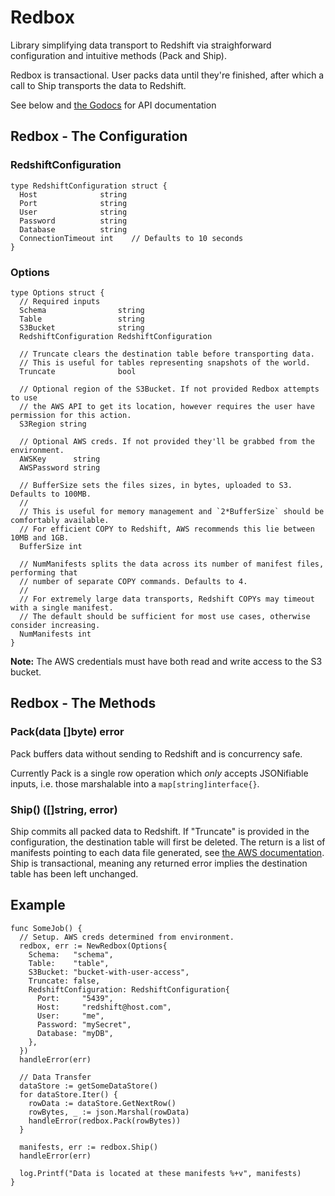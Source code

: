 # Redbox

Library simplifying data transport to Redshift via straighforward configuration and intuitive methods (Pack and Ship).

Redbox is transactional. User packs data until they're finished, after which a call to Ship transports the data to Redshift.

See below and [the Godocs](https://godoc.org/github.com/cgclever/redbox) for API documentation

## Redbox - The Configuration

### RedshiftConfiguration

```
type RedshiftConfiguration struct {
  Host              string
  Port              string
  User              string
  Password          string
  Database          string
  ConnectionTimeout int    // Defaults to 10 seconds
}
```

### Options

```
type Options struct {
  // Required inputs
  Schema                string
  Table                 string
  S3Bucket              string
  RedshiftConfiguration RedshiftConfiguration

  // Truncate clears the destination table before transporting data.
  // This is useful for tables representing snapshots of the world.
  Truncate              bool

  // Optional region of the S3Bucket. If not provided Redbox attempts to use 
  // the AWS API to get its location, however requires the user have permission for this action.
  S3Region string

  // Optional AWS creds. If not provided they'll be grabbed from the environment.
  AWSKey      string
  AWSPassword string
	
  // BufferSize sets the files sizes, in bytes, uploaded to S3. Defaults to 100MB.
  //
  // This is useful for memory management and `2*BufferSize` should be comfortably available.
  // For efficient COPY to Redshift, AWS recommends this lie between 10MB and 1GB.
  BufferSize int

  // NumManifests splits the data across its number of manifest files, performing that
  // number of separate COPY commands. Defaults to 4.
  //
  // For extremely large data transports, Redshift COPYs may timeout with a single manifest.
  // The default should be sufficient for most use cases, otherwise consider increasing.
  NumManifests int
}
```

**Note:** The AWS credentials must have both read and write access to the S3 bucket.

## Redbox - The Methods

### Pack(data []byte) error

Pack buffers data without sending to Redshift and is concurrency safe.

Currently Pack is a single row operation which *only* accepts JSONifiable inputs, i.e. those marshalable into a `map[string]interface{}`.

### Ship() ([]string, error)

Ship commits all packed data to Redshift. If "Truncate" is provided in the configuration, the destination table will first be deleted.
The return is a list of manifests pointing to each data file generated, see [the AWS documentation](http://docs.aws.amazon.com/redshift/latest/dg/loading-data-files-using-manifest.html).
Ship is transactional, meaning any returned error implies the destination table has been left unchanged.

## Example

```
func SomeJob() {
  // Setup. AWS creds determined from environment.
  redbox, err := NewRedbox(Options{
    Schema:   "schema",
    Table:    "table",
    S3Bucket: "bucket-with-user-access",
    Truncate: false,
    RedshiftConfiguration: RedshiftConfiguration{
      Port:     "5439",
      Host:     "redshift@host.com",
      User:     "me",
      Password: "mySecret",
      Database: "myDB",
    },
  })
  handleError(err)
  
  // Data Transfer
  dataStore := getSomeDataStore()
  for dataStore.Iter() {
    rowData := dataStore.GetNextRow()
    rowBytes, _ := json.Marshal(rowData)
    handleError(redbox.Pack(rowBytes))
  }

  manifests, err := redbox.Ship()
  handleError(err)

  log.Printf("Data is located at these manifests %+v", manifests)
}
